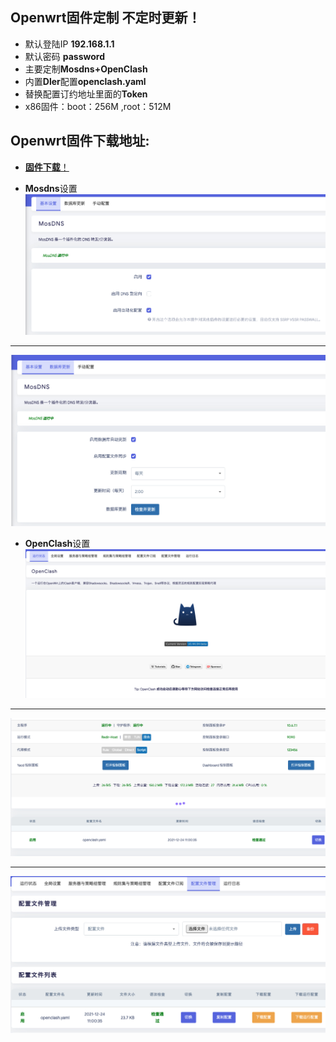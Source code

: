 ## **Openwrt**固件定制 不定时更新！
- 默认登陆IP **192.168.1.1** 
- 默认密码 **password**  
- 主要定制**Mosdns+OpenClash** 
- 内置**Dler**配置**openclash.yaml**
- 替换配置订约地址里面的**Token**
- x86固件：boot：256M ,root：512M

## **Openwrt**固件下载地址:
- [**固件下载**！](https://github.com/fjjonline/op/releases/)

[mosdns01]:/.jpg/mosdns01.jpg "mosdns01"
[mosdns02]:/.jpg/mosdns02.jpg "mosdns02"
[openclash01]:/.jpg/openclash01.jpg "openclash01"
[openclash02]:/.jpg/openclash02.jpg "openclash02"
[openclash03]:/.jpg/openclash03.jpg "openclash03"



- **Mosdns**设置
![mosdns][mosdns02]	
***
![mosdns][mosdns01]	

- **OpenClash**设置
![openclash][openclash01]	
***
![openclash][openclash02]	
***
![openclash][openclash03]	
